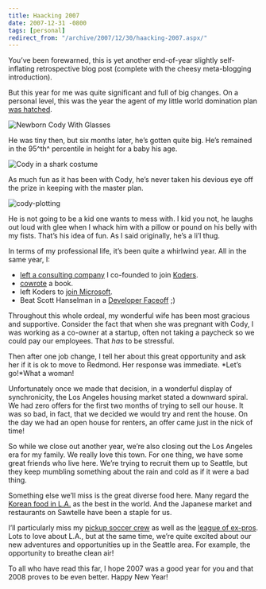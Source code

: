 ```yaml
---
title: Haacking 2007
date: 2007-12-31 -0800
tags: [personal]
redirect_from: "/archive/2007/12/30/haacking-2007.aspx/"
---
```


You’ve been forewarned, this is yet another end-of-year slightly
self-inflating retrospective blog post (complete with the cheesy
meta-blogging introduction).

But this year for me was quite significant and full of big changes. On a
personal level, this was the year the agent of my little world
domination plan [was
hatched](https://haacked.com/archive/2007/06/06/introducing-cody-yokoyama-haack.aspx "Introducing Cody Yokoyama Haack").

![Newborn Cody With
Glasses](https://haacked.com/images/haacked_com/WindowsLiveWriter/Haacking-2007_CF90/newborn-cody-with-glasses_3.jpg "Newborn Cody With Glasses")

He was tiny then, but six months later, he’s gotten quite big. He’s
remained in the 95^th^ percentile in height for a baby his age.

![Cody in a shark
costume](https://haacked.com/images/haacked_com/WindowsLiveWriter/Haacking-2007_CF90/shark-cody_3.jpg "Eating like a shark leads to rapid growth")

As much fun as it has been with Cody, he’s never taken his devious eye
off the prize in keeping with the master plan.

![cody-plotting](https://haacked.com/images/haacked_com/WindowsLiveWriter/Haacking-2007_CF90/cody-plotting_3.jpg "cody-plotting")

He is not going to be a kid one wants to mess with. I kid you not, he
laughs out loud with glee when I whack him with a pillow or pound on his
belly with my fists. That’s his idea of fun. As I said originally, he’s
a li’l thug.

In terms of my professional life, it’s been quite a whirlwind year. All
in the same year, I:

-   [left a consulting
    company](https://haacked.com/archive/2007/05/11/my-last-day-before-starting-a-new-career.aspx "New Career")
    I co-founded to join
    [Koders](http://koders.com/ "Open Source Search").
-   [cowrote](https://haacked.com/archive/2007/09/19/buy-our-book-and-become-an-asp.net-bad-ass.aspx "Buy our book")
    a book.
-   left Koders to [join
    Microsoft](https://haacked.com/archive/2007/09/17/why-is-microsoft-removing-my-mvp-status.aspx "Why is Microsoft removing my MVP Status").
-   Beat Scott Hanselman in a [Developer
    Faceoff](http://www.codesqueeze.com/developer-faceoff-scott-hanselman-vs-phil-haack "Developer Faceoff")
    ;)

Throughout this whole ordeal, my wonderful wife has been most gracious
and supportive. Consider the fact that when she was pregnant with Cody,
I was working as a co-owner at a startup, often not taking a paycheck so
we could pay our employees. That *has* to be stressful.

Then after one job change, I tell her about this great opportunity and
ask her if it is ok to move to Redmond. Her response was immediate.
*Let’s go!*What a woman!

Unfortunately once we made that decision, in a wonderful display of
synchronicity, the Los Angeles housing market stated a downward spiral.
We had zero offers for the first two months of trying to sell our house.
It was so bad, in fact, that we decided we would try and rent the house.
On the day we had an open house for renters, an offer came just in the
nick of time!

So while we close out another year, we’re also closing out the Los
Angeles era for my family. We really love this town. For one thing, we
have some great friends who live here. We’re trying to recruit them up
to Seattle, but they keep mumbling something about the rain and cold as
if it were a bad thing.

Something else we’ll miss is the great diverse food here. Many regard
the [Korean food in
L.A.](https://haacked.com/archive/2005/03/17/Good_Korean_Food_In_Los_Angeles.aspx "Good Korean Food")
as the best in the world. And the Japanese market and restaurants on
Sawtelle have been a staple for us.

I’ll particularly miss my [pickup soccer
crew](https://haacked.com/archive/2005/05/16/ForTheLoveOfSoccer.aspx "For the love of soccer")
as well as the [league of
ex-pros](https://haacked.com/archive/2006/08/23/Soccer_Beat_Down.aspx "Soccer Beatdown").
Lots to love about L.A., but at the same time, we’re quite excited about
our new adventures and opportunities up in the Seattle area. For
example, the opportunity to breathe clean air!

To all who have read this far, I hope 2007 was a good year for you and
that 2008 proves to be even better. Happy New Year!


